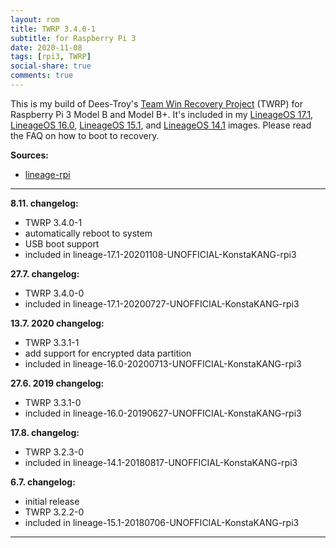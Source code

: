 ```yaml
---
layout: rom
title: TWRP 3.4.0-1
subtitle: for Raspberry Pi 3
date: 2020-11-08
tags: [rpi3, TWRP]
social-share: true
comments: true
---
```


This is my build of Dees-Troy's [Team Win Recovery Project](https://twrp.me) (TWRP) for Raspberry Pi 3 Model B and Model B+. It's included in my [LineageOS 17.1](/devices/rpi3/LineageOS17.1), [LineageOS 16.0](/devices/rpi3/LineageOS16.0), [LineageOS 15.1](/devices/rpi3/LineageOS15.1), and [LineageOS 14.1](/devices/rpi3/CM14.1) images. Please read the FAQ on how to boot to recovery.

**Sources:**

- [lineage-rpi](https://github.com/lineage-rpi/android_local_manifest/tree/lineage-16.0-twrp)

----

**8.11. changelog:**

- TWRP 3.4.0-1
- automatically reboot to system
- USB boot support
- included in lineage-17.1-20201108-UNOFFICIAL-KonstaKANG-rpi3

**27.7. changelog:**

- TWRP 3.4.0-0
- included in lineage-17.1-20200727-UNOFFICIAL-KonstaKANG-rpi3

**13.7. 2020 changelog:**

- TWRP 3.3.1-1
- add support for encrypted data partition
- included in lineage-16.0-20200713-UNOFFICIAL-KonstaKANG-rpi3

**27.6. 2019 changelog:**

- TWRP 3.3.1-0
- included in lineage-16.0-20190627-UNOFFICIAL-KonstaKANG-rpi3

**17.8. changelog:**

- TWRP 3.2.3-0
- included in lineage-14.1-20180817-UNOFFICIAL-KonstaKANG-rpi3

**6.7. changelog:**

- initial release
- TWRP 3.2.2-0
- included in lineage-15.1-20180706-UNOFFICIAL-KonstaKANG-rpi3

----
